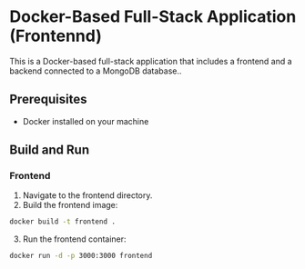 # Docker-Based Full-Stack Application (Frontennd)

This is a Docker-based full-stack application that includes a frontend and a backend connected to a MongoDB database..

## Prerequisites

- Docker installed on your machine

## Build and Run

### Frontend

1. Navigate to the frontend directory.
2. Build the frontend image:

```bash
docker build -t frontend .
```

3. Run the frontend container:
```bash
docker run -d -p 3000:3000 frontend
```
